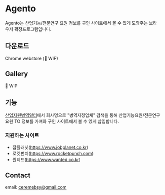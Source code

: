# Agento
Agento는 산업기능/전문연구 요원 정보를 구인 사이트에서 볼 수 있게 도와주는 브라우저 확장프로그램입니다.

## 다운로드

Chrome webstore (🚧 WIP)

## Gallery
🚧 WIP
## 기능
[산업지원병역일터](https://work.mma.go.kr/)에서 회사명으로 "병역지정업체" 검색을 통해 산업기능요원/전문연구요원 TO 정보를 가져와 구인 사이트에서 볼 수 있게 삽입합니다.

### 지원하는 사이트
 * 잡플래닛(https://www.jobplanet.co.kr)
 * 로켓펀치(https://www.rocketpunch.com)
 * 원티드(https://www.wanted.co.kr)

 ## Contact
 
 email: ceremebsy@gmail.com